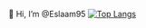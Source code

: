  👋 Hi, I’m @Eslaam95
 [![Top Langs](https://github-readme-stats.vercel.app/api/top-langs/?username=Eslaam95)](https://github.com/Eslaam95/)

<!---
Eslaam95/Eslaam95 is a ✨ special ✨ repository because its `README.md` (this file) appears on your GitHub profile.
You can click the Preview link to take a look at your changes.
--->
